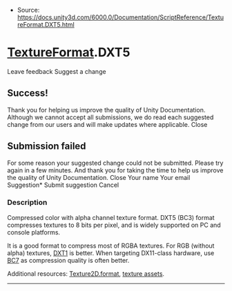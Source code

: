 * Source: https://docs.unity3d.com/6000.0/Documentation/ScriptReference/TextureFormat.DXT5.html

#  [TextureFormat](https://docs.unity3d.com/6000.0/Documentation/ScriptReference/TextureFormat.html).DXT5
Leave feedback
Suggest a change
## Success!
Thank you for helping us improve the quality of Unity Documentation. Although we cannot accept all submissions, we do read each suggested change from our users and will make updates where applicable.
Close
## Submission failed
For some reason your suggested change could not be submitted. Please <a>try again</a> in a few minutes. And thank you for taking the time to help us improve the quality of Unity Documentation.
Close
Your name Your email Suggestion* Submit suggestion
Cancel
### Description
Compressed color with alpha channel texture format.
DXT5 (BC3) format compresses textures to 8 bits per pixel, and is widely supported on PC and console platforms.  
  
It is a good format to compress most of RGBA textures. For RGB (without alpha) textures, [DXT1](https://docs.unity3d.com/6000.0/Documentation/ScriptReference/TextureFormat.DXT1.html) is better. When targeting DX11-class hardware, use [BC7](https://docs.unity3d.com/6000.0/Documentation/ScriptReference/TextureFormat.BC7.html) as compression quality is often better.  
  
Additional resources: [Texture2D.format](https://docs.unity3d.com/6000.0/Documentation/ScriptReference/Texture2D-format.html), [texture assets](https://docs.unity3d.com/6000.0/Documentation/Manual/Textures.html).
* * *
